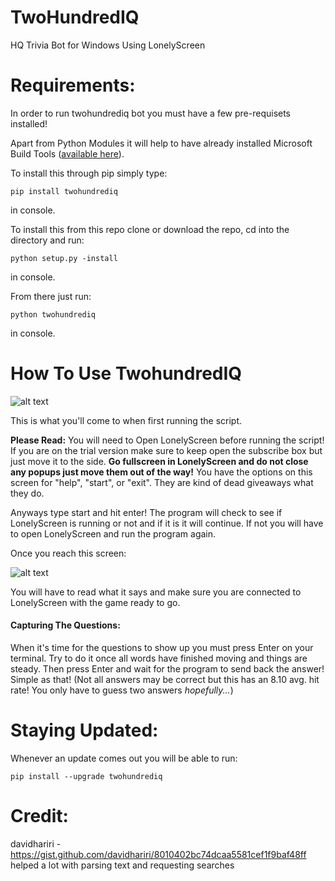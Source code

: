# TwoHundredIQ

HQ Trivia Bot for Windows Using LonelyScreen

# Requirements:

In order to run twohundrediq bot you must have a few pre-requisets installed!

Apart from Python Modules it will help to have already installed Microsoft Build Tools ([available here](https://www.microsoft.com/en-us/download/details.aspx?id=48159)).

To install this through pip simply type:
```
pip install twohundrediq
```

in console.

To install this from this repo clone or download the repo, cd into the directory and run:
```
python setup.py -install
```
in console.

From there just run:
```
python twohundrediq
```
in console.

# How To Use TwohundredIQ

![alt text](https://i.imgur.com/Y5D030I.png)

This is what you'll come to when first running the script.

**Please Read:** You will need to Open LonelyScreen before running the script! If you are on the trial version make sure to keep open the subscribe box but just move it to the side. **Go fullscreen in LonelyScreen and do not close any popups just move them out of the way!** You have the options on this screen for "help", "start", or "exit". They are kind of dead giveaways what they do. 

Anyways type start and hit enter! The program will check to see if LonelyScreen is running or not and if it is it will continue. If not you will have to open LonelyScreen and run the program again.

Once you reach this screen:

![alt text](https://i.imgur.com/tFvH83O.png)

You will have to read what it says and make sure you are connected to LonelyScreen with the game ready to go.

#### Capturing The Questions:

When it's time for the questions to show up you must press Enter on your terminal. Try to do it once all words have finished moving and things are steady. Then press Enter and wait for the program to send back the answer! Simple as that! (Not all answers may be correct but this has an 8.10 avg. hit rate! You only have to guess two answers *hopefully...*)

# Staying Updated:

Whenever an update comes out you will be able to run:
```
pip install --upgrade twohundrediq
```

# Credit:

davidhariri - https://gist.github.com/davidhariri/8010402bc74dcaa5581cef1f9baf48ff
  helped a lot with parsing text and requesting searches
